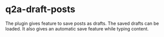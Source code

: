 # q2a-draft-posts
The plugin gives feature to save posts as drafts. The saved drafts can be loaded. It also gives an automatic save feature while typing  content.
